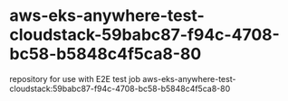 # aws-eks-anywhere-test-cloudstack-59babc87-f94c-4708-bc58-b5848c4f5ca8-80
repository for use with E2E test job aws-eks-anywhere-test-cloudstack:59babc87-f94c-4708-bc58-b5848c4f5ca8-80
